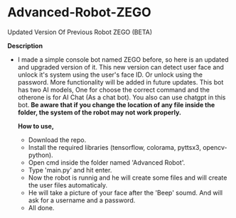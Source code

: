 # Advanced-Robot-ZEGO
Updated Version Of Previous Robot ZEGO (BETA)

<b>Description</b><br>
* I made a simple console bot named ZEGO before, so here is an updated and upgraded version of it. This new version can detect user face and unlock it's system using the user's face ID. Or unlock using the password. More functionality will be added in future updates. This bot has two AI models, One for choose the correct command and the otherone is for AI Chat (As a chat bot). You also can use chatgpt in this bot.<b> Be aware that if you change the location of any file inside the folder, the system of the robot may not work properly.</b>

  <b>How to use,</b>
  * Download the repo.
  * Install the required libraries (tensorflow, colorama, pyttsx3, opencv-python).
  * Open cmd inside the folder named 'Advanced Robot'.
  * Type 'main.py' and hit enter.
  * Now the robot is runnig and he will create some files and will create the user files automaticaly.
  * He will take a picture of your face after the 'Beep' soumd. And will ask for a username and a password.
  * All done.
